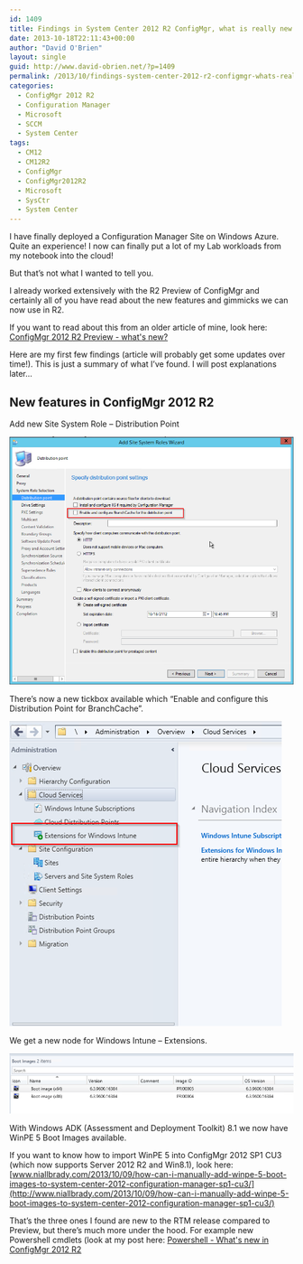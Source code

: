 ```yaml
---
id: 1409
title: Findings in System Center 2012 R2 ConfigMgr, what is really new
date: 2013-10-18T22:11:43+00:00
author: "David O'Brien"
layout: single
guid: http://www.david-obrien.net/?p=1409
permalink: /2013/10/findings-system-center-2012-r2-configmgr-whats-really-new/
categories:
  - ConfigMgr 2012 R2
  - Configuration Manager
  - Microsoft
  - SCCM
  - System Center
tags:
  - CM12
  - CM12R2
  - ConfigMgr
  - ConfigMgr2012R2
  - Microsoft
  - SysCtr
  - System Center
---
```

I have finally deployed a Configuration Manager Site on Windows Azure. Quite an experience! I now can finally put a lot of my Lab workloads from my notebook into the cloud!

But that’s not what I wanted to tell you.

I already worked extensively with the R2 Preview of ConfigMgr and certainly all of you have read about the new features and gimmicks we can now use in R2.

If you want to read about this from an older article of mine, look here: [ConfigMgr 2012 R2 Preview - what's new?](/2013/06/25/configmgr-2012-r2-whats-new/)

Here are my first few findings (article will probably get some updates over time!). This is just a summary of what I’ve found. I will post explanations later…

## New features in ConfigMgr 2012 R2

Add new Site System Role – Distribution Point

![Add new Distribution Point](/media/2013/10/image9.png)

There’s now a new tickbox available which “Enable and configure this Distribution Point for BranchCache”.

![Extensions for Windows Intune](/media/2013/10/image10.png)

We get a new node for Windows Intune – Extensions.

![Boot images](/media/2013/10/image11.png)

With Windows ADK (Assessment and Deployment Toolkit) 8.1 we now have WinPE 5 Boot Images available.

If you want to know how to import WinPE 5 into ConfigMgr 2012 SP1 CU3 (which now supports Server 2012 R2 and Win8.1), look here: [www.niallbrady.com/2013/10/09/how-can-i-manually-add-winpe-5-boot-images-to-system-center-2012-configuration-manager-sp1-cu3/](http://www.niallbrady.com/2013/10/09/how-can-i-manually-add-winpe-5-boot-images-to-system-center-2012-configuration-manager-sp1-cu3/)

That’s the three ones I found are new to the RTM release compared to Preview, but there’s much more under the hood. For example new Powershell cmdlets (look at my post here: [Powershell - What's new in ConfigMgr 2012 R2](/2013/10/powershell-whats-new-in-configmgr2012r2/)
